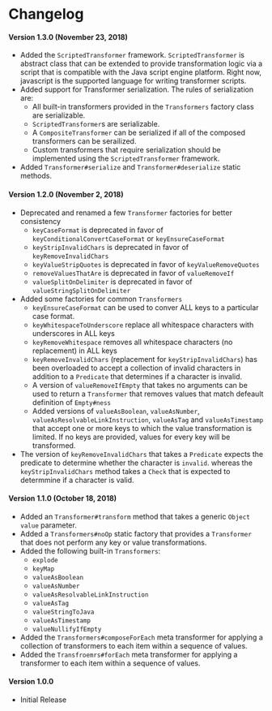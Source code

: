 # Changelog

#### Version 1.3.0 (November 23, 2018)
* Added the `ScriptedTransformer` framework. `ScriptedTransformer` is abstract class that can be extended to provide transformation logic via a script that is compatible with the Java script engine platform. Right now, javascript is the supported language for writing transformer scripts.
* Added support for Transformer serialization. The rules of serialization are:
  * All built-in transformers provided in the `Transformers` factory class are serializable.
  * `ScriptedTransformer`s are serializable.
  * A `CompositeTransformer` can be serialized if all of the composed transformers can be serailized.
  * Custom transformers that require serialization should be implemented using the `ScriptedTransformer` framework.
* Added `Transformer#serialize` and `Transformer#deserialize` static methods.
  

#### Version 1.2.0 (November 2, 2018)
* Deprecated and renamed a few `Transformer` factories for better consistency
  * `keyCaseFormat` is deprecated in favor of `keyConditionalConvertCaseFormat` or `keyEnsureCaseFormat`
  * `keyStripInvalidChars` is deprecated in favor of `keyRemoveInvalidChars`
  * `keyValueStripQuotes` is deprecated in favor of `keyValueRemoveQuotes`
  * `removeValuesThatAre` is deprecated in favor of `valueRemoveIf`
  * `valueSplitOnDelimiter` is deprecated in favor of `valueStringSplitOnDelimiter`
* Added some factories for common `Transformers`
  * `keyEnsureCaseFormat` can be used to conver ALL keys to a particular case format.
  * `keyWhitespaceToUnderscore` replace all whitespace characters with underscores in ALL keys
  * `keyRemoveWhitespace` removes all whitespace characters (no replacement) in ALL keys
  * `keyRemoveInvalidChars` (replacement for `keyStripInvalidChars`) has been overloaded to accept a collection of invalid characters in addition to a `Predicate` that determines if a character is invalid.
  * A version of `valueRemoveIfEmpty` that takes no arguments can be used to return a `Transformer` that removes values that match defeault definition of `Empty#ness`
  * Added versions of `valueAsBoolean`, `valueAsNumber`, `valueAsResolvableLinkInstruction`, `valueAsTag` and `valueAsTimestamp` that accept one or more keys to which the value transformation is limited. If no keys are provided, values for every key will be transformed.
* The version of `keyRemoveInvalidChars` that takes a `Predicate` expects the predicate to determine whether the character is `invalid`. whereas the `keyStripInvalidChars` method takes a `Check` that is expected to determmine if a character is valid.

#### Version 1.1.0 (October 18, 2018)
* Added an `Transformer#transform` method that takes a generic `Object` `value` parameter.
* Added a `Transformers#noOp` static factory that provides a `Transformer` that does not perform any key or value transformations.
* Added the following built-in `Transformers`:
  * `explode`
  * `keyMap` 
  * `valueAsBoolean`
  * `valueAsNumber`
  * `valueAsResolvableLinkInstruction`
  * `valueAsTag`
  * `valueStringToJava`
  * `valueAsTimestamp`
  * `valueNullifyIfEmpty`
* Added the `Transformers#composeForEach` meta transformer for applying a collection of transformers to each item within a sequence of values.
* Added the `Transfroemrs#forEach` meta transformer for applying a transformer to each item within a sequence of values.

#### Version 1.0.0
* Initial Release